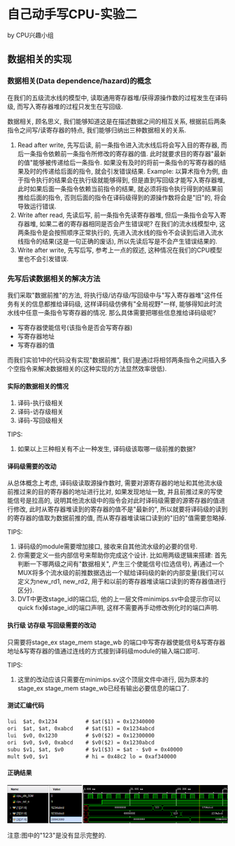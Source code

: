 # 自己动手写CPU-实验二
by CPU兴趣小组

## 数据相关的实现
### 数据相关(Data dependence/hazard)的概念
在我们的五级流水线的模型中, 读取通用寄存器堆/获得源操作数的过程发生在译码级, 而写入寄存器堆的过程只发生在写回级. 

数据相关, 顾名思义, 我们能够知道这是在描述数据之间的相互关系, 根据前后两条指令之间写/读寄存器的特点, 我们能够归纳出三种数据相关的关系. 

1. Read after write, 先写后读, 前一条指令进入流水线后将会写入目的寄存器, 而后一条指令依赖前一条指令所修改的寄存器的值. 此时就要求目的寄存器"最新的值"能够被传递给后一条指令. 如果没有及时的将前一条指令的写寄存器的结果及时的传递给后面的指令, 就会引发错误结果. 
Example: 以算术指令为例, 由于指令执行的结果会在执行级就能够得到, 但是直到写回级才能写入寄存器堆, 此时如果后面一条指令依赖当前指令的结果, 就必须将指令执行得到的结果前推给后面的指令, 否则后面的指令在译码级得到的源操作数将会是"旧"的, 将会导致运行错误.
2. Write after read, 先读后写, 前一条指令先读寄存器堆, 但后一条指令会写入寄存器堆, 如果二者的寄存器相同是否会产生错误呢? 在我们的流水线模型中, 这两条指令是会按照顺序正常执行的, 先进入流水线的指令不会读到后进入流水线指令的结果(这是一句正确的废话), 所以先读后写是不会产生错误结果的.
3. Write after write, 先写后写, 参考上一点的叙述, 这种情况在我们的CPU模型里也不会引发错误.

### 先写后读数据相关的解决方法

我们采取"数据前推"的方法, 将执行级/访存级/写回级中与"写入寄存器堆"这件任务有关的信息都推给译码级, 这样译码级仿佛有"全局视野"一样, 能够得知此时流水线中任意一条指令写寄存器的情况. 那么具体需要把哪些信息推给译码级呢?

- 写寄存器使能信号(该指令是否会写寄存器)
- 写寄存器地址
- 写寄存器的值

而我们实验1中的代码没有实现"数据前推", 我们是通过将相邻两条指令之间插入多个空指令来解决数据相关的(这种实现的方法显然效率很低).

#### 实际的数据相关的情况

1. 译码-执行级相关
2. 译码-访存级相关
3. 译码-写回级相关

TIPS:
1. 如果以上三种相关有不止一种发生, 译码级该取哪一级前推的数据?

#### 译码级需要的改动
从总体概念上考虑, 译码级读取源操作数时, 需要对源寄存器的地址和其他流水级前推过来的目的寄存器的地址进行比对, 如果发现地址一致, 并且前推过来的写使能信号是拉高的, 说明其他流水级中的指令会对此时译码级需要的源寄存器的值进行修改, 此时从寄存器堆读到的寄存器的值不是"最新的", 所以就要将译码级的读到的寄存器的值取为数据前推的值, 而从寄存器堆读端口读到的"旧的"值需要忽略掉.

TIPS: 
1. 译码级的module需要增加接口, 接收来自其他流水级的必要的信号.
2. 你需要定义一些内部信号来帮助你完成这个设计. 比如用两级逻辑来搭建: 首先判断一下哪两级之间有"数据相关", 产生三个使能信号(位选信号), 再通过一个MUX将多个流水级的前推数据选出一个赋给译码级的新的内部变量(我们可以定义为new_rd1, new_rd2, 用于和以前的寄存器堆读端口读到的寄存器值进行区分).
3. DVT中更改stage_id的端口后, 他的上一层文件minimips.sv中会提示你可以quick fix掉stage_id的端口声明, 这样不需要再手动修改例化时的端口声明.


#### 执行级 访存级 写回级需要的改动
只需要将stage_ex stage_mem stage_wb 的端口中写寄存器使能信号&写寄存器地址&写寄存器的值通过连线的方式接到译码级module的输入端口即可.

TIPS:
1. 这里的改动应该只需要在minimips.sv这个顶层文件中进行, 因为原本的stage_ex stage_mem stage_wb已经有输出必要信息的端口了.

#### 测试汇编代码
```
lui  $at, 0x1234         # $at($1) = 0x12340000
ori  $at, $at, 0xabcd    # $at($1) = 0x1234abcd
lui  $v0, 0x1230         # $v0($2) = 0x12300000
ori  $v0, $v0, 0xabcd    # $v0($2) = 0x1230abcd
subu $v1, $at, $v0       # $v1($3) = $at - $v0 = 0x40000
mult $v0, $v1            # hi = 0x48c2 lo = 0xaf340000
```

#### 正确结果
<img src=".\fig\dp-ans.png" width="700">

注意:图中的"123"是没有显示完整的.